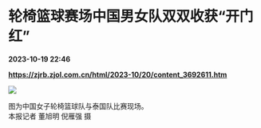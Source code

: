 # 轮椅篮球赛场中国男女队双双收获“开门红”

**2023-10-19 22:46**

**https://zjrb.zjol.com.cn/html/2023-10/20/content_3692611.htm**

![](https://zjrb.zjol.com.cn/images/2023-10/20/zjrb2023102000004v01b005.jpg)

图为中国女子轮椅篮球队与泰国队比赛现场。  
本报记者 董旭明 倪雁强 摄